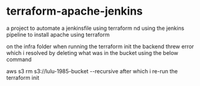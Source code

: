 # terraform-apache-jenkins
a project to automate a jenkinsfile using terraform nd using the jenkins pipeline to install apache using terraform

on the infra folder when running the terraform init the backend threw error which i resolved by deleting what was in the bucket using the below command

aws s3 rm s3://lulu-1985-bucket --recursive 
after which i re-run the terraform init